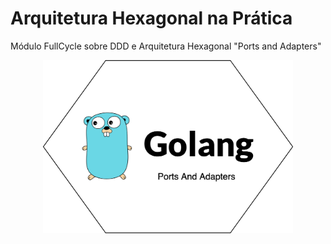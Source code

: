 # Arquitetura Hexagonal na Prática

Módulo FullCycle sobre DDD e Arquitetura Hexagonal "Ports and Adapters"

<div align="center">
  <img src=".github/assets/golang-ports-and-adapters.png" width="400px" />
</div>
